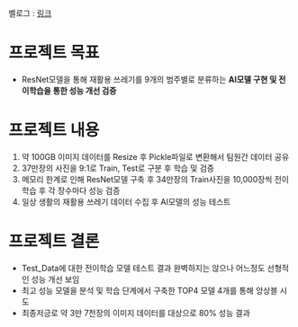 벨로그 : [링크](https://velog.io/@xswer19/RecyclingClassification)
# 프로젝트 목표
- ResNet모델을 통해 재활용 쓰레기를 9개의 범주별로 분류하는 **AI모델 구현 및 전이학습을 통한 성능 개선 검증**
# 프로젝트 내용
1. 약 100GB 이미지 데이터를 Resize 후 Pickle파일로 변환해서 팀원간 데이터 공유
2. 37만장의 사진을 9:1로 Train, Test로 구분 후 학습 및 검증
3. 메모리 한계로 인해 ResNet모델 구축 후 34만장의 Train사진을 10,000장씩 전이학습 후 각 장수마다 성능 검증
4. 일상 생활의 재활용 쓰레기 데이터 수집 후 AI모델의 성능 테스트
# 프로젝트 결론
- Test_Data에 대한 전이학습 모델 테스트 결과 완벽하지는 않으나 어느정도 선형적인 성능 개선 보임
- 최고 성능 모델을 분석 및 학습 단계에서 구축한 TOP4 모델 4개를 통해 앙상블 시도
- 최종저긍로 약 3만 7천장의 이미지 데이터를 대상으로 80% 성능 결과
